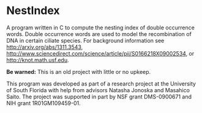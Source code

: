 # NestIndex

A program written in C to compute the nesting index of double occurrence words. Double occurrence words are used to model the recombination of DNA in certain ciliate species. For background information see http://arxiv.org/abs/1311.3543, http://www.sciencedirect.com/science/article/pii/S0166218X09002534, or http://knot.math.usf.edu.

**Be warned:** This is an old project with little or no upkeep.

This program was developed as part of a research project at the University of South Florida with help from advisors Natasha Jonoska and Masahico Saito. The project was supported in part by NSF grant DMS-0900671 and NIH grant 1R01GM109459-01.
